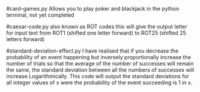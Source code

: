 #card-games.py
Allows you to play poker and blackjack in the python terminal, not yet completed

#caesar-code.py
also known as ROT codes this will give the output letter for input text from ROT1 (shifted one letter forward) to ROT25 (shifted 25 letters forward)

#standard-deviation-effect.py
I have realised that if you decrease the probability of an event happening but inversely proportionally increase the number of trials so that the average of the number of
successes will remain the same, the standard deviation between all the numbers of successes will increase Logarithmically. This code will output the standard deviations
for all integer values of x were the probability of the event succeeding is 1 in x.
